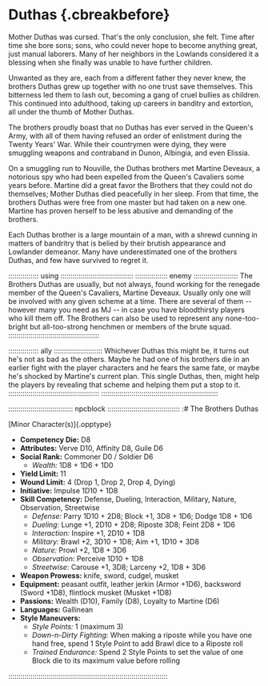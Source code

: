 # Duthas {.cbreakbefore}

Mother Duthas was cursed. That's the only conclusion, she felt. Time after time she
bore sons; sons, who could never hope to become anything great, just manual
laborers. Many of her neighbors in the Lowlands considered it a blessing 
when she finally was unable to have further children.

Unwanted as they are, each from a different father they never knew, the 
brothers Duthas grew up together with no one trust save themselves. This
bitterness led them to lash out, becoming a gang of cruel bullies as children.
This continued into adulthood, taking up careers in banditry and extortion,
all under the thumb of Mother Duthas.

The brothers proudly boast that no Duthas has ever served in the Queen's
Army, with all of them having refused an order of enlistment during the
Twenty Years' War. While their countrymen were dying, they were smuggling
weapons and contraband in Dunon, Albingia, and even Elissia.

On a smuggling run to Nouville, the Duthas brothers met Martine Deveaux,
a notorious spy who had been expelled from the Queen's Cavaliers some
years before. Martine did a great favor the Brothers that they could not
do themselves; Mother Duthas died peacefully in her sleep. From that time,
the brothers Duthas were free from one master but had taken on a new one.
Martine has proven herself to be less abusive and demanding of the brothers.

Each Duthas brother is a large mountain of a man, with a shrewd cunning in
matters of bandritry that is belied by their brutish appearance and Lowlander
demeanor. Many have underestimated one of the brothers Duthas, and few have
survived to regret it.

::::::::::::::: using ::::::::::::::::::::::::::::::::::::
:::::::::::::::: enemy ::::::::::::::::::::::
The Brothers Duthas are usually, but not always, found
working for the renegade member of the Queen's Cavaliers, Martine
Deveaux. Usually only one will be involved with any given scheme at
a time. There are several of them -- however many you need as MJ --
in case you have bloodthirsty players who kill them off. The Brothers
can also be used to represent any none-too-bright but all-too-strong
henchmen or members of the brute squad.
:::::::::::::::::::::::::::::::::::::::::::::

::::::::::::::: ally ::::::::::::::::::::::::
Whichever Duthas this might be, it turns out he's not as
bad as the others. Maybe he had one of his brothers die in an
earlier fight with the player characters and he fears the same fate, 
or maybe he's shocked by Martine's current plan. This single Duthas, then, might help
the players by revealing that scheme and helping them put a stop to it.
:::::::::::::::::::::::::::::::::::::::::::::
::::::::::::::::::::::::::::::::::::::::::::::::::::::::::

:::::::::::::::::::::::::::::::: npcblock ::::::::::::::::::::::::::::::::::::
:# The Brothers Duthas

[Minor Character(s)]{.opptype}

- **Competency Die:** D8
- **Attributes:** Verve D10, Affinity D8, Guile D6
- **Social Rank:** Commoner D0 / Soldier D6
  - *Wealth:* 1D8 + 1D6 + 1D0
- **Yield Limit:** 11
- **Wound Limit:** 4 (Drop 1, Drop 2, Drop 4, Dying)
- **Initiative:** Impulse 1D10 + 1D8
- **Skill Competency:** Defense, Dueling, Interaction, Military, Nature, Observation, Streetwise
  - *Defense:*        Parry 1D10 + 2D8; Block +1, 3D8 + 1D6; Dodge 1D8 + 1D6
  - *Dueling:*        Lunge +1, 2D10 + 2D8; Riposte 3D8; Feint 2D8 + 1D6
  - *Interaction:*    Inspire +1, 2D10 + 1D8
  - *Military:*       Brawl +2, 3D10 + 1D8; Aim +1, 1D10 + 3D8
  - *Nature:*         Prowl +2, 1D8 + 3D6
  - *Observation:*    Perceive 1D10 + 1D8
  - *Streetwise:*     Carouse +1, 3D8; Larceny +2, 1D8 + 3D6
- **Weapon Prowess:** knife, sword, cudgel, musket
- **Equipment:** peasant outfit, leather jerkin (Armor +1D6),
                 backsword (Sword +1D8), flintlock musket (Musket +1D8)
- **Passions:** Wealth (D10), Family (D8), Loyalty to Martine (D6)
- **Languages:** Gallinean
- **Style Maneuvers:**
  - *Style Points:* 1 (maximum 3)
  - *Down-n-Dirty Fighting:* When making a riposte while you have one hand free, spend 1 Style Point to add Brawl dice to a Riposte roll
  - *Trained Endurance:* Spend 2 Style Points to set the value of one Block die to its maximum value before rolling

:::::::::::::::::::::::::::::::::::::::::::::::::::::::::::::::::::::::::::::::

